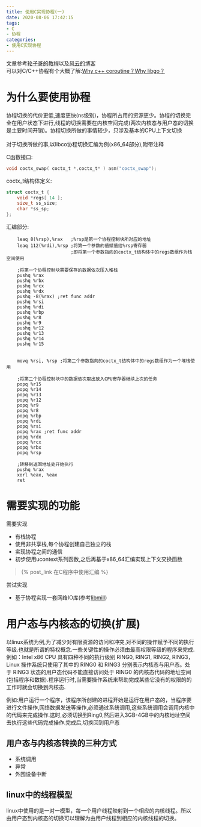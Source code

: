 ```yaml
---
title: 使用C实现协程(一)
date: 2020-08-06 17:42:15
tags:
- C
- 协程
categories:
- 使用C实现协程
---
```


文章参考[轮子哥的教程](https://zhuanlan.zhihu.com/p/25993392)以及[风云的博客](https://blog.codingnow.com/2012/07/c_coroutine.html)<br>可以对C/C++协程有个大概了解:[Why c++ coroutine？Why libgo？](https://my.oschina.net/yyzybb/blog/1817226)

# 为什么要使用协程

协程切换的代价更低,速度更快(ns级别)，协程所占用的资源更少。协程的切换完全在用户状态下进行,线程的切换需要在内核空间完成(两次内核态与用户态的切换是主要时间开销)。协程切换所做的事情较少，只涉及基本的CPU上下文切换<br><br>对于切换所做的事,以libco协程切换汇编为例(x86_64部分),附带注释
<!-- more -->
C函数接口:

```c
void coctx_swap( coctx_t *,coctx_t* ) asm("coctx_swap");
```
coctx_t结构体定义:

```c
struct coctx_t {
    void *regs[ 14 ]; 
    size_t ss_size;
    char *ss_sp;
};
```

汇编部分:
```x86asm
	leaq 8(%rsp),%rax   ;%rsp是第一个协程控制块所对应的地址
	leaq 112(%rdi),%rsp ;将第一个参数的值赋值给%rsp寄存器
                        ;即将第一个参数指向的coctx_t结构体中的regs数组作为栈空间使用

    ;将第一个协程控制块需要保存的数据依次压入堆栈
	pushq %rax  
	pushq %rbx
	pushq %rcx
	pushq %rdx
    pushq -8(%rax) ;ret func addr
	pushq %rsi
	pushq %rdi
	pushq %rbp
	pushq %r8
	pushq %r9
	pushq %r12
	pushq %r13
	pushq %r14
	pushq %r15
	

	movq %rsi, %rsp ;将第二个参数指向的coctx_t结构体中的regs数组作为一个堆栈使用

    ;将第二个协程控制块中的数据依次取出放入CPU寄存器继续上次的任务
	popq %r15
	popq %r14
	popq %r13
	popq %r12
	popq %r9
	popq %r8
	popq %rbp
	popq %rdi
	popq %rsi
	popq %rax ;ret func addr
	popq %rdx
	popq %rcx
	popq %rbx
	popq %rsp

    ;转移到返回地址处开始执行
	pushq %rax
    xorl %eax, %eax
	ret
```

# 需要实现的功能

需要实现
- 有栈协程
- 使用非共享栈,每个协程创建自己独立的栈
- 实现协程之间的通信
- 初步使用ucontext系列函数,之后再基于x86_64汇编实现上下文交换函数
> {% post_link 在C程序中使用汇编 %}

尝试实现
- 基于协程实现一套网络IO库(参考[libmill](https://github.com/sustrik/libmill))

# 用户态与内核态的切换(扩展)

​	以linux系统为例,为了减少对有限资源的访问和冲突,对不同的操作赋予不同的执行等级.也就是所谓的特权概念.一些关键性的操作必须由最高权限等级的程序来完成.例如：Intel x86 CPU 具有四种不同的执行级别 RING0, RING1, RING2, RING3，Linux  操作系统只使用了其中的 RING0 和 RING3 分别表示内核态与用户态。处于 RING3 状态的用户态代码不能直接访问处于 RING0  的内核态代码的地址空间(包括程序和数据).程序运行时,当需要操作系统来帮助完成某些它没有的权限的的工作时就会切换到内核态.

​	例如:用户运行一个程序，该程序所创建的进程开始是运行在用户态的，当程序要进行文件操作,网络数据发送等操作,必须通过系统调用,这些系统调用会调用内核中的代码来完成操作.这时,必须切换到Ring0,然后进入3GB-4GB中的内核地址空间去执行这些代码完成操作.完成后,切换回到用户态

## 用户态与内核态转换的三种方式

- 系统调用
- 异常
- 外围设备中断

## linux中的线程模型

linux中使用的是一对一模型，每一个用户线程映射到一个相应的内核线程。所以由用户态到内核态的切换可以理解为由用户线程到相应的内核线程的切换。